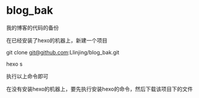 # blog_bak
我的博客的代码的备份


在已经安装了hexo的机器上，新建一个项目

git clone git@github.com:Llinjing/blog_bak.git

hexo s

执行以上命令即可


在没有安装hexo的机器上，要先执行安装hexo的命令，然后下载该项目下的文件
